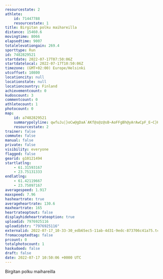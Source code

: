 ```yaml
---
resourcestate: 2
athlete:
    id: 71447788
    resourcestate: 1
title: Birgitan polku maihareilla
distance: 15460.6
movingtime: 8066
elapsedtime: 9007
totalelevationgain: 269.4
sporttype: Run
id: 7482829521
startdate: 2022-07-17T07:50:06Z
startdatelocal: 2022-07-17T10:50:06Z
timezone: (GMT+02:00) Europe/Helsinki
utcoffset: 10800
locationcity: null
locationstate: null
locationcountry: Finland
achievementcount: 0
kudoscount: 3
commentcount: 0
athletecount: 1
photocount: 0
map:
    id: a7482829521
    summarypolyline: qwfuJu|}oCw@gDaA`AKf@s@z@sB~AoFFgBh@yArAwCpF_E~C}HXsMoAuAb@s@k@iDi@aLk@wLkBeDFY^k@u@cDN_CeAmD]uBeAoCqCqA_C{@_@qC}CuCuA}@}@gB_@uF}A}B_AsEYUrC[pKT~@?bB[bKLtAMj@?UHFHb@VJoAfE]vGBzAq@vBZJOAOp@UNiD`Pa@fAiAdIsAjGg@`H{Ah@uHe@UTMfAu@aAmBL?]MO{Dc@eBu@k@Xy@fAcA|D[Fi@t@s@lDeBD_Aq@mARWpBC~HO|CZ`B?z@_B|L@pAIImArAuClIc@lCAxDa@lBaAzAmB~BuBAeARwAvBaA^{@nAy@H_DyAaEbAgCCyCqEwAF}@e@a@t@{@VeAm@{@XuAx@}@hAgBmAcABi@d@_Bi@qBtCeB]e@{@wAqJw@mCgBwBy@g@w@mBo@Kk@{@aDe@o@t@CYsCUuBgAuCQc@h@a@?eDaAc@e@q@N}By@qCGWe@s@Q[_D_@k@MkAWi@a@FS[cCXc@r@YDQ`AQLcAc@@NCw@Ug@OIQAQJJRKg@_@QMc@e@@]`ASJGiAo@o@mCtAqAcCByAw@{AIqAYg@Gm@o@cAm@Nk@`Bk@Jc@[u@ZmCoBk@u@a@?g@q@g@uAWsCkAcEc@cDQa@WE{@yBcD~ACbCq@hAwAdEUDM\mA]}A}Ey@aA{AaHc@c@sA_EOgBGiFa@gAm@s@qBcASc@}AKmCeBwCsCmCcAi@y@gDqBeAMy@_AMo@SaDBaDcAk@e@l@wBOUp@}Az@y@pI}@|DuCBy@h@k@?k@bBg@JWj@iD`A]dAk@f@w@Yk@jAi@Y]fBa@Ds@v@k@tA}@R{@hBYB[w@g@]sDDmARu@TYd@e@Ae@h@s@_@iAr@w@bBgA`AOv@{@`BaCDiAk@Oc@U@w@z@eAtD_@N_Dk@qAyB[uAqAeB_@cCsAYkBp@}CaAiBqAqDy@_@iBs@m@KN@dAwAVYnCF|BQnG_A~FU?sAd@g@n@eAAqAkAeCPQSk@{Cg@Uk@j@o@kAw@aC]}Jo@}D_@EM[ViCYiD~AaJPmEUSRy@NqDIiB{A{Cs@oCDeEKsAwByAeBBi@o@SkEw@mDm@cAqEDi@tAQ|A
    resourcestate: 2
trainer: false
commute: false
manual: false
private: false
visibility: everyone
flagged: false
gearid: g10121494
startlatlng:
    - 61.31593167
    - 23.75131333
endlatlng:
    - 61.42119667
    - 23.75097167
averagespeed: 1.917
maxspeed: 7.96
hasheartrate: true
averageheartrate: 130.6
maxheartrate: 165
heartrateoptout: false
displayhideheartrateoption: true
uploadid: 7976925116
uploadidstr: "7976925116"
externalid: 2022-07-17_10-33-30_edb65ec5-11ab-4d31-9edc-873706c41a75.tcx
fromacceptedtag: false
prcount: 0
totalphotocount: 1
haskudoed: false
draft: false
date: 2022-07-17 10:50:06 +0000 UTC
---
```

Birgitan polku maihareilla